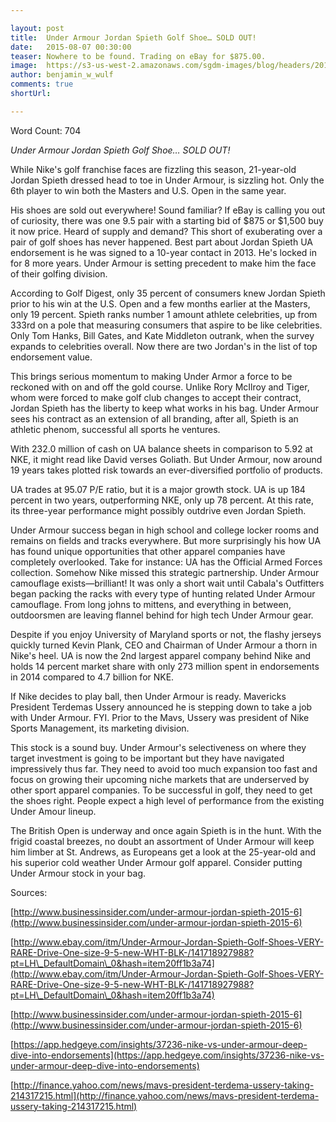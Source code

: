```yaml
---

layout: post
title:  Under Armour Jordan Spieth Golf Shoe… SOLD OUT!
date:   2015-08-07 00:30:00
teaser: Nowhere to be found. Trading on eBay for $875.00.
image:  https://s3-us-west-2.amazonaws.com/sgdm-images/blog/headers/2015-08-07-ua-drive-one.jpg
author: benjamin_w_wulf
comments: true
shortUrl: 

---
```


Word Count: 704

_Under Armour Jordan Spieth Golf Shoe… SOLD OUT!_

While Nike's golf franchise faces are fizzling this season, 21-year-old Jordan Spieth dressed head to toe in Under Armour, is sizzling hot. Only the 6th player to win both the Masters and U.S. Open in the same year. 

His shoes are sold out everywhere! Sound familiar? If eBay is calling you out of curiosity, there was one 9.5 pair with a starting bid of $875 or $1,500 buy it now price. Heard of supply and demand? This short of exuberating over a pair of golf shoes has never happened. Best part about Jordan Spieth UA endorsement is he was signed to a 10-year contact in 2013. He's locked in for 8 more years. Under Armour is setting precedent to make him the face of their golfing division.

According to Golf Digest, only 35 percent of consumers knew Jordan Spieth prior to his win at the U.S. Open and a few months earlier at the Masters, only 19 percent. Spieth ranks number 1 amount athlete celebrities, up from 333rd on a pole that measuring consumers that aspire to be like celebrities. Only Tom Hanks, Bill Gates, and Kate Middleton outrank, when the survey expands to celebrities overall. Now there are two Jordan's in the list of top endorsement value.

This brings serious momentum to making Under Armor a force to be reckoned with on and off the gold course. Unlike Rory McIlroy and Tiger, whom were forced to make golf club changes to accept their contract, Jordan Spieth has the liberty to keep what works in his bag. Under Armour sees his contract as an extension of all branding, after all, Spieth is an athletic phenom, successful all sports he ventures.

With 232.0 million of cash on UA balance sheets in comparison to 5.92 at NKE, it might read like David verses Goliath. But Under Armour, now around 19 years takes plotted risk towards an ever-diversified portfolio of products.

UA trades at 95.07 P/E ratio, but it is a major growth stock. UA is up 184 percent in two years, outperforming NKE, only up 78 percent. At this rate, its three-year performance might possibly outdrive even Jordan Spieth.

Under Armour success began in high school and college locker rooms and remains on fields and tracks everywhere. But more surprisingly his how UA has found unique opportunities that other apparel companies have completely overlooked. Take for instance: UA has the Official Armed Forces collection. Somehow Nike missed this strategic partnership. Under Armour camouflage exists—brilliant! It was only a short wait until Cabala's Outfitters began packing the racks with every type of hunting related Under Armour camouflage. From long johns to mittens, and everything in between, outdoorsmen are leaving flannel behind for high tech Under Armour gear.

Despite if you enjoy University of Maryland sports or not, the flashy jerseys quickly turned Kevin Plank, CEO and Chairman of Under Armour a thorn in Nike's heel. UA is now the 2nd largest apparel company behind Nike and holds 14 percent market share with only 273 million spent in endorsements in 2014 compared to 4.7 billion for NKE.

If Nike decides to play ball, then Under Armour is ready. Mavericks President Terdemas Ussery announced he is stepping down to take a job with Under Armour. FYI. Prior to the Mavs, Ussery was president of Nike Sports Management, its marketing division.

This stock is a sound buy. Under Armour's selectiveness on where they target investment is going to be important but they have navigated impressively thus far. They need to avoid too much expansion too fast and focus on growing their upcoming niche markets that are underserved by other sport apparel companies. To be successful in golf, they need to get the shoes right. People expect a high level of performance from the existing Under Amour lineup.

The British Open is underway and once again Spieth is in the hunt. With the frigid coastal breezes, no doubt an assortment of Under Armour will keep him limber at St. Andrews, as Europeans get a look at the 25-year-old and his superior cold weather Under Armour golf apparel. Consider putting Under Armour stock in your bag.

Sources:

[http://www.businessinsider.com/under-armour-jordan-spieth-2015-6](http://www.businessinsider.com/under-armour-jordan-spieth-2015-6)

[http://www.ebay.com/itm/Under-Armour-Jordan-Spieth-Golf-Shoes-VERY-RARE-Drive-One-size-9-5-new-WHT-BLK-/141718927988?pt=LH\_DefaultDomain\_0&hash=item20ff1b3a74](http://www.ebay.com/itm/Under-Armour-Jordan-Spieth-Golf-Shoes-VERY-RARE-Drive-One-size-9-5-new-WHT-BLK-/141718927988?pt=LH\_DefaultDomain\_0&hash=item20ff1b3a74)

[http://www.businessinsider.com/under-armour-jordan-spieth-2015-6](http://www.businessinsider.com/under-armour-jordan-spieth-2015-6)

[https://app.hedgeye.com/insights/37236-nike-vs-under-armour-deep-dive-into-endorsements](https://app.hedgeye.com/insights/37236-nike-vs-under-armour-deep-dive-into-endorsements)

[http://finance.yahoo.com/news/mavs-president-terdema-ussery-taking-214317215.html](http://finance.yahoo.com/news/mavs-president-terdema-ussery-taking-214317215.html)